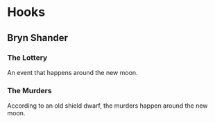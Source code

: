 # Hooks
## Bryn Shander
### The Lottery
An event that happens around the new moon.

### The Murders
According to an old shield dwarf, the murders happen around the new moon.

